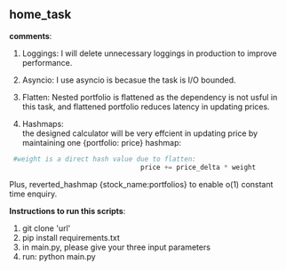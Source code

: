 ## home_task  

__comments__:
  
1. Loggings: I will delete unnecessary loggings in production to improve performance.

   
2. Asyncio: I use asyncio is becasue the task is I/O bounded.

 
3. Flatten: Nested portfolio is flattened as the dependency is not usful in this task, and flattened portfolio reduces latency in updating prices.
   
4. Hashmaps:  
        the designed calculator will be very effcient in updating price by maintaining one {portfolio: price} hashmap:
```python
 #weight is a direct hash value due to flatten:
                                 price += price_delta * weight
```

  Plus, reverted_hashmap {stock_name:portfolios} to enable o(1) constant time enquiry. 

  __Instructions to run this scripts__:
  1. git clone 'url'
  2. pip install requirements.txt
  3. in main.py, please give your three input parameters
  4. run: python main.py
